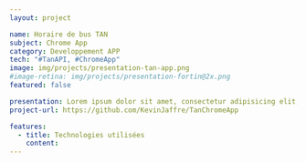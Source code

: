 ```yaml
---
layout: project

name: Horaire de bus TAN
subject: Chrome App
category: Developpement APP
tech: "#TanAPI, #ChromeApp"
image: img/projects/presentation-tan-app.png
#image-retina: img/projects/presentation-fortin@2x.png
featured: false

presentation: Lorem ipsum dolor sit amet, consectetur adipisicing elit, sed do eiusmod tempor incididunt ut labore et dolore magna aliqua. Ut enim ad minim veniam, quis nostrud exercitation ullamco laboris nisi ut aliquip ex ea commodo consequat. Duis aute irure dolor in reprehenderit in voluptate velit esse cillum dolore eu fugiat nulla pariatur. Excepteur sint occaecat cupidatat non proident, sunt in culpa qui officia deserunt mollit anim id est laborum.
project-url: https://github.com/KevinJaffre/TanChromeApp

features:
  - title: Technologies utilisées
    content:
---
```

